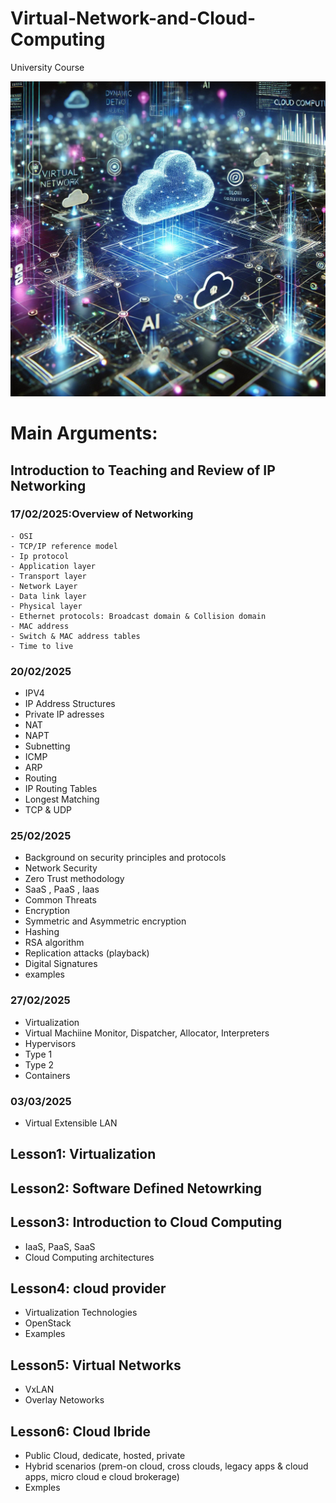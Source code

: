 # Virtual-Network-and-Cloud-Computing
University Course



![Logo del progetto](./img/img1)

# Main Arguments:

## Introduction to Teaching and Review of IP Networking 
### 17/02/2025:Overview of Networking
	- OSI 
	- TCP/IP reference model
	- Ip protocol
	- Application layer
	- Transport layer
	- Network Layer
	- Data link layer
	- Physical layer
	- Ethernet protocols: Broadcast domain & Collision domain
	- MAC address
	- Switch & MAC address tables
	- Time to live 


### 20/02/2025
- IPV4
- IP Address Structures
- Private IP adresses
- NAT
- NAPT
- Subnetting
- ICMP
- ARP
- Routing
- IP Routing Tables
- Longest Matching
- TCP & UDP


### 25/02/2025
- Background on security principles and protocols
- Network Security
- Zero Trust methodology
- SaaS , PaaS , Iaas
- Common Threats
- Encryption
- Symmetric and Asymmetric encryption
- Hashing
- RSA algorithm
- Replication attacks (playback)
- Digital Signatures
- examples


### 27/02/2025
- Virtualization
- Virtual Machiine Monitor, Dispatcher, Allocator, Interpreters
- Hypervisors
- Type 1 
- Type 2
- Containers

### 03/03/2025
- Virtual Extensible LAN


## Lesson1: Virtualization 

## Lesson2: Software Defined Netowrking

## Lesson3: Introduction to Cloud Computing
- IaaS, PaaS, SaaS
- Cloud Computing architectures

## Lesson4: cloud provider
- Virtualization Technologies
- OpenStack
- Examples


## Lesson5: Virtual Networks
- VxLAN
- Overlay Netoworks


## Lesson6: Cloud Ibride
- Public Cloud, dedicate, hosted, private
- Hybrid scenarios (prem-on cloud, cross clouds, legacy apps & cloud apps, micro cloud e cloud brokerage)
- Exmples
